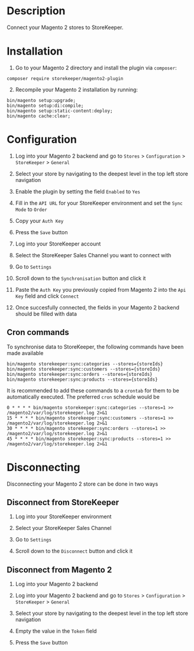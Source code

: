 # Description

Connect your Magento 2 stores to StoreKeeper.

# Installation

1. Go to your Magento 2 directory and install the plugin via `composer`:
```
composer require storekeeper/magento2-plugin
```

2. Recompile your Magento 2 installation by running:
```
bin/magento setup:upgrade;
bin/magento setup:di:compile;
bin/magento setup:static-content:deploy;
bin/magento cache:clear;
```

# Configuration

1. Log into your Magento 2 backend and go to `Stores` > `Configuration` > `StoreKeeper` > `General`

2. Select your store by navigating to the deepest level in the top left store navigation

3. Enable the plugin by setting the field `Enabled` to `Yes`

4. Fill in the `API URL` for your StoreKeeper environment and set the `Sync Mode` to `Order`

5. Copy your `Auth Key`

6. Press the `Save` button

7. Log into your StoreKeeper account

8. Select the StoreKeeper Sales Channel you want to connect with

9. Go to `Settings`

10. Scroll down to the `Synchronisation` button and click it

11. Paste the `Auth Key` you previously copied from Magento 2 into the `Api Key` field and click `Connect`

12. Once succesfully connected, the fields in your Magento 2 backend should be filled with data

## Cron commands

To synchronise data to StoreKeeper, the following commands have been made available

```
bin/magento storekeeper:sync:categories --stores={storeIds}
bin/magento storekeeper:sync:customers --stores={storeIds}
bin/magento storekeeper:sync:orders --stores={storeIds}
bin/magento storekeeper:sync:products --stores={storeIds}
```

It is recommended to add these commands to a `crontab` for them to be automatically executed. The preferred `cron` schedule would be

```
0 * * * * bin/magento storekeeper:sync:categories --stores=1 >> /magento2/var/log/storekeeper.log 2>&1
15 * * * * bin/magento storekeeper:sync:customers --stores=1 >> /magento2/var/log/storekeeper.log 2>&1
30 * * * * bin/magento storekeeper:sync:orders --stores=1 >> /magento2/var/log/storekeeper.log 2>&1
45 * * * * bin/magento storekeeper:sync:products --stores=1 >> /magento2/var/log/storekeeper.log 2>&1
```

# Disconnecting

Disconnecting your Magento 2 store can be done in two ways

## Disconnect from StoreKeeper

1. Log into your StoreKeeper environment

2. Select your StoreKeeper Sales Channel

3. Go to `Settings` 

4. Scroll down to the `Disconnect` button and click it

## Disconnect from Magento 2 

1. Log into your Magento 2 backend

2. Log into your Magento 2 backend and go to `Stores` > `Configuration` > `StoreKeeper` > `General`

3. Select your store by navigating to the deepest level in the top left store navigation

4. Empty the value in the `Token` field

5. Press the `Save` button
